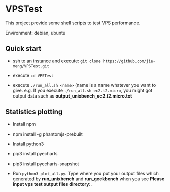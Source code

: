 # VPSTest

This project provide some shell scripts to test VPS performance.

Environment: debian, ubuntu

## Quick start

- ssh to an instance and execute: `git clone https://github.com/jie-meng/VPSTest.git`

- execute `cd VPSTest`

- execute `./run_all.sh <name>`  (name is a name whatever you want to give. e.g. If you execute `./run_all.sh ec2.t2.micro`, you might got output data such as **output\_unixbench\_ec2.t2.micro.txt**

## Statistics plotting

- Install npm

- npm install -g phantomjs-prebuilt

- Install python3

- pip3 install pyecharts

- pip3 install pyecharts-snapshot

- Run `python3 plot_all.py`. Type where you put your output files which generated by **run_unixbench** and **run_geekbench** when you see **Please input vps test output files directory:**.

